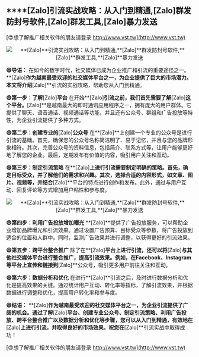 ## ****[Zalo]**引流实战攻略：从入门到精通,**[Zalo]**群发防封号软件,**[Zalo]**群发工具,**[Zalo]**暴力发送**

[😍想了解推广相关软件的朋友请登录 http://www.vst.tw](http://www.vst.tw)

 <center><img src="https://vst.tw/MP4/tuiguang/png/4.png" alt="**[Zalo]**引流实战攻略：从入门到精通,**[Zalo]**群发防封号软件,**[Zalo]**群发工具,**[Zalo]**暴力发送"></center>

**😄导语：**
在如今的数字时代，社交媒体已成为企业推广和引流的重要途径之一。**[Zalo]**作为越南最受欢迎的社交媒体平台之一，为企业提供了巨大的市场潜力。本文将介绍**[Zalo]**引流的实战攻略，帮助您从入门到精通。

**😄第一步：了解**[Zalo]**平台**
在开始**[Zalo]**引流之前，我们首先需要了解**[Zalo]**这个平台。**[Zalo]**是越南最大的即时通讯应用程序之一，拥有庞大的用户群体。它提供了聊天、语音通话、视频通话等功能，并且还有公众号、群组和广告投放等特性，为企业引流提供了多种方式。

**😄第二步：创建专业的**[Zalo]**公众号**
在**[Zalo]**上创建一个专业的公众号是进行引流的基础。首先，确保您的公众号名称简洁明了、易于记忆，并且与您的品牌形象相符。其次，完善公众号的资料信息，包括简介、联系方式等，让用户能够更好地了解您的企业。最后，定期发布有价值的内容，吸引用户关注和互动。

**😄第三步：制定引流策略**
在**[Zalo]**上进行引流需要制定明确的策略。首先，确定目标受众，并了解他们的需求和兴趣。其次，选择合适的内容形式，如文章、图片、视频等，并结合**[Zalo]**平台的特点进行创作和发布。此外，通过与用户互动、回复评论等方式增加用户粘性和参与度。

 <center><img src="https://vst.tw/MP4/tuiguang/png/4.png" alt="**[Zalo]**引流实战攻略：从入门到精通,**[Zalo]**群发防封号软件,**[Zalo]**群发工具,**[Zalo]**暴力发送"></center>

**😄第四步：利用广告投放增加曝光**
**[Zalo]**提供了广告投放服务，可以帮助企业增加品牌曝光和引流效果。通过设置广告预算、目标受众等参数，将广告投放到适合的位置和人群中。同时，监测广告效果并进行调整，以获得更好的引流效果。

**😄第五步：跨平台整合推广**
除了在**[Zalo]**平台上进行引流，还可以将**[Zalo]**与其他社交媒体平台进行整合推广，提高引流效果。例如，在Facebook、Instagram等平台上宣传和链接到**[Zalo]**公众号，吸引更多用户前往关注和互动。

**😄第六步：数据分析和优化**
在进行**[Zalo]**引流之后，及时进行数据分析和优化是提高效果的关键。通过统计用户互动、转化率等指标，了解引流效果，并根据数据进行调整和优化，提高用户转化率和参与度。

**😄结语：**
**[Zalo]**作为越南最受欢迎的社交媒体平台之一，为企业引流提供了广阔的机会。通过了解**[Zalo]**平台、创建专业公众号、制定引流策略、利用广告投放、跨平台整合推广以及数据分析和优化等步骤，您可以从入门到精通，有效地在**[Zalo]**上进行引流，并取得良好的市场效果。祝您在**[Zalo]**引流实战中取得成功！

[😍想了解推广相关软件的朋友请登录 http://www.vst.tw](http://www.vst.tw)




